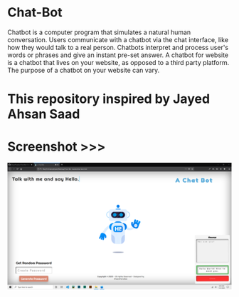 # Chat-Bot
Chatbot is a computer program that simulates a natural human conversation. Users communicate with a chatbot via the chat interface, like how they would talk to a real person. Chatbots interpret and process user's words or phrases and give an instant pre-set answer. A chatbot for website is a chatbot that lives on your website, as opposed to a third party platform. The purpose of a chatbot on your website can vary.
# This repository inspired by Jayed Ahsan Saad

# Screenshot >>>
![alt text](https://github.com/AhsanParadise/Chat-Bot/blob/master/ScreenShot.png?raw=true)
